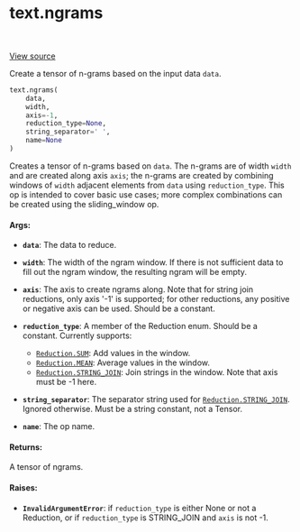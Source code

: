 <div itemscope itemtype="http://developers.google.com/ReferenceObject">
<meta itemprop="name" content="text.ngrams" />
<meta itemprop="path" content="Stable" />
</div>

# text.ngrams

<!-- Insert buttons and diff -->

<table class="tfo-notebook-buttons tfo-api" align="left">
</table>

<a target="_blank" href="https://github.com/tensorflow/text/tree/master/tensorflow_text/python/ops/ngrams_op.py">View
source</a>

Create a tensor of n-grams based on the input data `data`.

``` python
text.ngrams(
    data,
    width,
    axis=-1,
    reduction_type=None,
    string_separator=' ',
    name=None
)
```

<!-- Placeholder for "Used in" -->

Creates a tensor of n-grams based on `data`. The n-grams are of width `width`
and are created along axis `axis`; the n-grams are created by combining
windows of `width` adjacent elements from `data` using `reduction_type`. This
op is intended to cover basic use cases; more complex combinations can be
created using the sliding_window op.

#### Args:

*   <b>`data`</b>: The data to reduce.
*   <b>`width`</b>: The width of the ngram window. If there is not sufficient
    data to fill out the ngram window, the resulting ngram will be empty.
*   <b>`axis`</b>: The axis to create ngrams along. Note that for string join
    reductions, only axis '-1' is supported; for other reductions, any positive
    or negative axis can be used. Should be a constant.
*   <b>`reduction_type`</b>: A member of the Reduction enum. Should be a
    constant. Currently supports:

    *   <a href="../text/Reduction.md#SUM"><code>Reduction.SUM</code></a>: Add
        values in the window.
    *   <a href="../text/Reduction.md#MEAN"><code>Reduction.MEAN</code></a>:
        Average values in the window.
    *   <a href="../text/Reduction.md#STRING_JOIN"><code>Reduction.STRING_JOIN</code></a>:
        Join strings in the window. Note that axis must be -1 here.

*   <b>`string_separator`</b>: The separator string used for
    <a href="../text/Reduction.md#STRING_JOIN"><code>Reduction.STRING_JOIN</code></a>.
    Ignored otherwise. Must be a string constant, not a Tensor.

*   <b>`name`</b>: The op name.

#### Returns:

A tensor of ngrams.

#### Raises:

*   <b>`InvalidArgumentError`</b>: if `reduction_type` is either None or not a
    Reduction, or if `reduction_type` is STRING_JOIN and `axis` is not -1.
